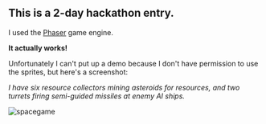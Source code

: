 This is a 2-day hackathon entry.
--------------------------------
I used the [Phaser][1] game engine.

**It actually works!**
 
Unfortunately I can't put up a demo because I don't have permission to use the sprites, but here's a screenshot:

*I have six resource collectors mining asteroids for resources, and two turrets firing semi-guided missiles at enemy AI ships.*

![spacegame](https://raw.github.com/olslash/spacegame/gh-pages/tdSS.jpg)


  [1]: https://github.com/photonstorm/phaser
